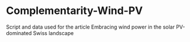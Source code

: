 # Complementarity-Wind-PV
Script and data used for the article Embracing wind power in the solar PV-dominated Swiss landscape
